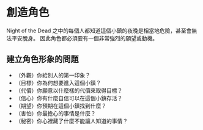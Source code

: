 # 創造角色

Night of the Dead 之中的每個人都知道這個小鎮的夜晚是相當地危險，甚至會無法平安脫身。
因此角色都必須要有一個非常強烈的願望或動機。

## 建立角色形象的問題

- （外觀）你給別人的第一印象？
- （目標）你為何想要進入這個小鎮？
- （代價）你願意以什麼樣的代價來取得目標？
- （信心）你有什麼自信可以在這個小鎮存活？
- （期望）你預期在這個小鎮找到什麼？
- （害怕）你最擔心的事情是什麼？
- （秘密）你心裡藏了什麼不能讓人知道的事情？
